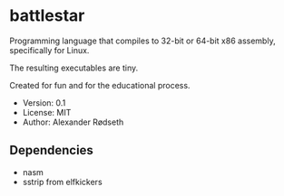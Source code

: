 battlestar
==========

Programming language that compiles to 32-bit or 64-bit x86 assembly, specifically for Linux.

The resulting executables are tiny.

Created for fun and for the educational process.

* Version: 0.1
* License: MIT
* Author: Alexander Rødseth


Dependencies
------------

* nasm
* sstrip from elfkickers
